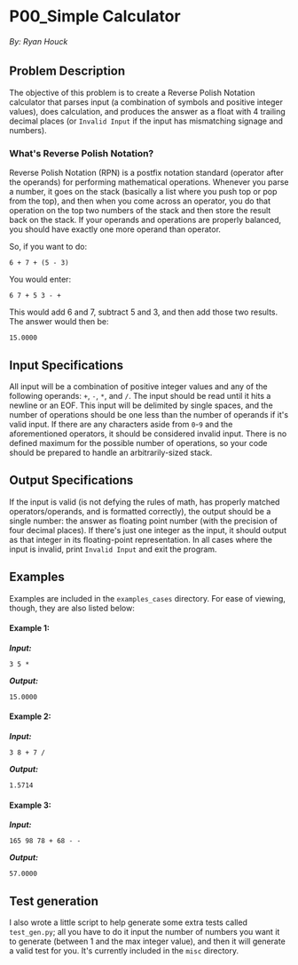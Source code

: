 # P00_Simple Calculator
###### By: Ryan Houck
## Problem Description
The objective of this problem is to create a Reverse Polish Notation calculator that parses input (a combination of symbols and positive integer values), does calculation, and produces the answer as a float with 4 trailing decimal places (or `Invalid Input` if the input has mismatching signage and numbers).

### What's Reverse Polish Notation?
Reverse Polish Notation (RPN) is a postfix notation standard (operator after the operands) for performing mathematical operations. Whenever you parse a number, it goes on the stack (basically a list where you push top or pop from the top), and then when you come across an operator, you do that operation on the top two numbers of the stack and then store the result back on the stack. If your operands and operations are properly balanced, you should have exactly one more operand than operator.

So, if you want to do:
```
6 + 7 + (5 - 3)
```
You would enter:
```
6 7 + 5 3 - +
```
This would add 6 and 7, subtract 5 and 3, and then add those two results. The answer would then be:
```
15.0000
```

## Input Specifications
All input will be a combination of positive integer values and any of the following operands: `+`, `-`, `*`, and `/`. The input should be read until it hits a newline or an EOF. This input will be delimited by single spaces, and the number of operations should be one less than the number of operands if it's valid input. If there are any characters aside from `0`-`9` and the aforementioned operators, it should be considered invalid input. There is no defined maximum for the possible number of operations, so your code should be prepared to handle an arbitrarily-sized stack.

## Output Specifications
If the input is valid (is not defying the rules of math, has properly matched operators/operands, and is formatted correctly), the output should be a single number: the answer as floating point number (with the precision of four decimal places). If there's just one integer as the input, it should output as that integer in its floating-point representation. In all cases where the input is invalid, print `Invalid Input` and exit the program.

## Examples
Examples are included in the `examples_cases` directory. For ease of viewing, though, they are also listed below:
#### Example 1:
***Input:***
```
3 5 *
```
***Output:***
```
15.0000
```
#### Example 2:
***Input:***
```
3 8 + 7 /
```
***Output:***
```
1.5714
```
#### Example 3:
***Input:***
```
165 98 78 + 68 - -
```
***Output:***
```
57.0000
```

## Test generation
I also wrote a little script to help generate some extra tests called `test_gen.py`; all you have to do it input the number of numbers you want it to generate (between 1 and the max integer value), and then it will generate a valid test for you. It's currently included in the `misc` directory.
